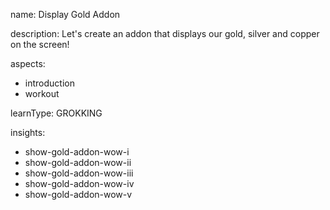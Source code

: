 name: Display Gold Addon

description: Let's create an addon that displays our gold, silver and copper on the screen!

aspects:
  - introduction
  - workout

learnType: GROKKING

insights:
  - show-gold-addon-wow-i
  - show-gold-addon-wow-ii
  - show-gold-addon-wow-iii
  - show-gold-addon-wow-iv
  - show-gold-addon-wow-v